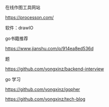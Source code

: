 在线作图工具网站

https://processon.com/

软件：drawIO

go书籍推荐

https://www.jianshu.com/p/914ea8ed536d

题

https://github.com/yongxinz/backend-interview

go 学习

https://github.com/yongxinz/gopher

https://github.com/yongxinz/tech-blog